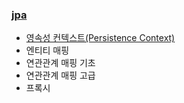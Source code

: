 ### [jpa](https://github.com/rrlqja/study_jpa/blob/master/jpa.md)     
- [영속성 컨텍스트(Persistence Context)](https://github.com/rrlqja/study_jpa/blob/master/persistence-context.md)   
- 엔티티 매핑   
- 연관관계 매핑 기초    
- 연관관계 매핑 고급    
- 프록시    
